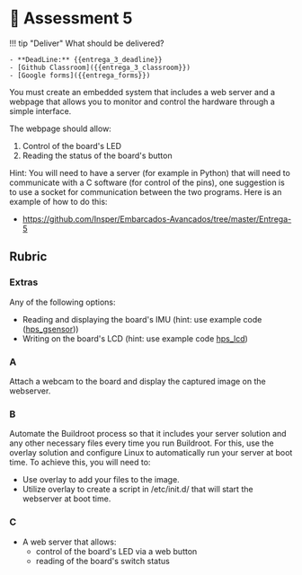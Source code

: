 # 🔔 Assessment 5

!!! tip "Deliver"
    What should be delivered?
    
    - **DeadLine:** {{entrega_3_deadline}}
    - [Github Classroom]({{entrega_3_classroom}})
    - [Google forms]({{entrega_forms}})


You must create an embedded system that includes a web server and a webpage that allows you to monitor and control the hardware through a simple interface.

The webpage should allow:

1. Control of the board's LED
1. Reading the status of the board's button

Hint: You will need to have a server (for example in Python) that will need to communicate with a C software (for control of the pins), one suggestion is to use a socket for communication between the two programs. Here is an example of how to do this:

- https://github.com/Insper/Embarcados-Avancados/tree/master/Entrega-5

## Rubric

### Extras

Any of the following options:


- Reading and displaying the board's IMU (hint: use example code ([hps_gsensor](https://github.com/Insper/DE10-Standard-v.1.3.0-SystemCD/tree/master/Demonstration/SoC/hps_gsensor)))
- Writing on the board's LCD (hint: use example code [hps_lcd](https://github.com/Insper/DE10-Standard-v.1.3.0-SystemCD/tree/master/Demonstration/SoC/hps_lcd))

### A

Attach a webcam to the board and display the captured image on the webserver.

### B

Automate the Buildroot process so that it includes your server solution and any other necessary files every time you run Buildroot. For this, use the overlay solution and configure Linux to automatically run your server at boot time. To achieve this, you will need to:

- Use overlay to add your files to the image.
- Utilize overlay to create a script in /etc/init.d/ that will start the webserver at boot time.

### C

- A web server that allows:
    - control of the board's LED via a web button
    - reading of the board's switch status
